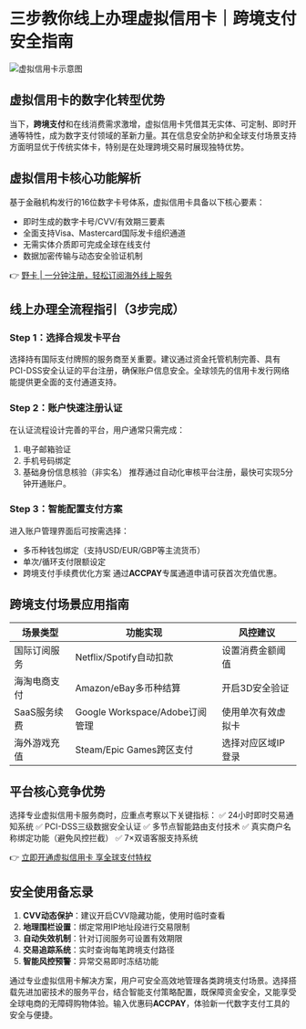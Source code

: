 # 三步教你线上办理虚拟信用卡｜跨境支付安全指南

![虚拟信用卡示意图](https://bbtdd.com/wp-content/uploads/img/667081260046781.webp)

## 虚拟信用卡的数字化转型优势
当下，**跨境支付**和在线消费需求激增，虚拟信用卡凭借其无实体、可定制、即时开通等特性，成为数字支付领域的革新力量。其在信息安全防护和全球支付场景支持方面明显优于传统实体卡，特别是在处理跨境交易时展现独特优势。

## 虚拟信用卡核心功能解析
基于金融机构发行的16位数字卡号体系，虚拟信用卡具备以下核心要素：
- 即时生成的数字卡号/CVV/有效期三要素
- 全面支持Visa、Mastercard国际发卡组织通道
- 无需实体介质即可完成全球在线支付
- 数据加密传输与动态安全验证机制

👉 [野卡 | 一分钟注册，轻松订阅海外线上服务](https://bbtdd.com/yeka)

## 线上办理全流程指引（3步完成）
### Step 1：选择合规发卡平台
选择持有国际支付牌照的服务商至关重要。建议通过资金托管机制完善、具有PCI-DSS安全认证的平台注册，确保账户信息安全。全球领先的信用卡发行网络能提供更全面的支付通道支持。

### Step 2：账户快速注册认证
在认证流程设计完善的平台，用户通常只需完成：
1. 电子邮箱验证
2. 手机号码绑定
3. 基础身份信息核验（非实名）
推荐通过自动化审核平台注册，最快可实现5分钟开通账户。

### Step 3：智能配置支付方案
进入账户管理界面后可按需选择：
- 多币种钱包绑定（支持USD/EUR/GBP等主流货币）
- 单次/循环支付限额设定
- 跨境支付手续费优化方案
通过**ACCPAY**专属通道申请可获首次充值优惠。

## 跨境支付场景应用指南
| 场景类型       | 功能实现                          | 风控建议                  |
|----------------|-----------------------------------|---------------------------|
| 国际订阅服务   | Netflix/Spotify自动扣款           | 设置消费金额阈值          |
| 海淘电商支付   | Amazon/eBay多币种结算             | 开启3D安全验证            |
| SaaS服务续费   | Google Workspace/Adobe订阅管理    | 使用单次有效虚拟卡        |
| 海外游戏充值   | Steam/Epic Games跨区支付          | 选择对应区域IP登录        |

## 平台核心竞争优势
选择专业虚拟信用卡服务商时，应重点考察以下关键指标：
✅ 24小时即时交易通知系统
✅ PCI-DSS三级数据安全认证
✅ 多节点智能路由支付技术
✅ 真实商户名称绑定功能（避免风控拦截）
✅ 7×双语客服支持系统

👉 [立即开通虚拟信用卡 享全球支付特权](https://bbtdd.com/yeka)

## 安全使用备忘录
1. **CVV动态保护**：建议开启CVV隐藏功能，使用时临时查看 
2. **地理围栏设置**：绑定常用IP地址段进行交易限制
3. **自动失效机制**：针对订阅服务可设置有效期限
4. **交易追踪系统**：实时查询每笔跨境支付路径
5. **智能风控预警**：异常交易即时冻结功能

通过专业虚拟信用卡解决方案，用户可安全高效地管理各类跨境支付场景。选择搭载先进加密技术的服务平台，结合智能支付策略配置，既保障资金安全，又能享受全球电商的无障碍购物体验。输入优惠码**ACCPAY**，体验新一代数字支付工具的安全与便捷。